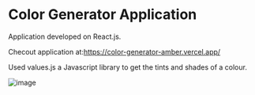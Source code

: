 # Color Generator Application

Application developed on React.js.

Checout application at:https://color-generator-amber.vercel.app/

Used values.js a Javascript library to get the tints and shades of a colour.

![image](https://user-images.githubusercontent.com/107784718/183872604-e8ae0c6b-c575-41dc-b129-ca37bb77d917.png)
